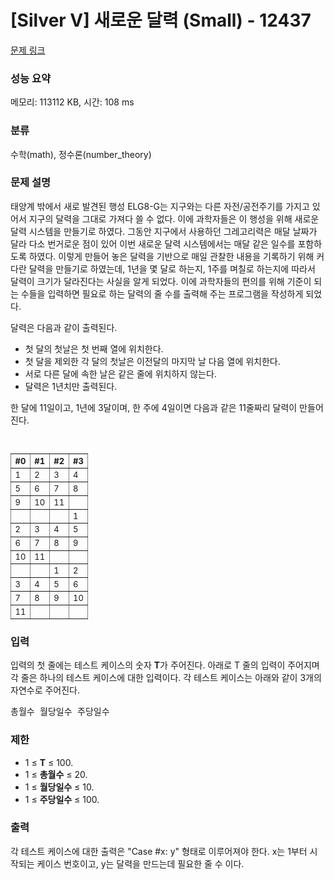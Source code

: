 # [Silver V] 새로운 달력 (Small) - 12437 

[문제 링크](https://www.acmicpc.net/problem/12437) 

### 성능 요약

메모리: 113112 KB, 시간: 108 ms

### 분류

수학(math), 정수론(number_theory)

### 문제 설명

<p>태양계 밖에서 새로 발견된 행성 ELG8-G는 지구와는 다른 자전/공전주기를 가지고 있어서 지구의 달력을 그대로 가져다 쓸 수 없다. 이에 과학자들은 이 행성을 위해 새로운 달력 시스템을 만들기로 하였다. 그동안 지구에서 사용하던 그레고리력은 매달 날짜가 달라 다소 번거로운 점이 있어 이번 새로운 달력 시스템에서는 매달 같은 일수를 포함하도록 하였다. 이렇게 만들어 놓은 달력을 기반으로 매일 관찰한 내용을 기록하기 위해 커다란 달력을 만들기로 하였는데, 1년을 몇 달로 하는지, 1주를 며칠로 하는지에 따라서 달력이 크기가 달라진다는 사실을 알게 되었다. 이에 과학자들의 편의를 위해 기준이 되는 수들을 입력하면 필요로 하는 달력의 줄 수를 출력해 주는 프로그램을 작성하게 되었다.</p>

<p>달력은 다음과 같이 출력된다.</p>

<ul>
	<li>첫 달의 첫날은 첫 번째 열에 위치한다.</li>
	<li>첫 달을 제외한 각 달의 첫날은 이전달의 마지막 날 다음 열에 위치한다.</li>
	<li>서로 다른 달에 속한 날은 같은 줄에 위치하지 않는다.</li>
	<li>달력은 1년치만 출력된다.</li>
</ul>

<p> </p>

<p>한 달에 11일이고, 1년에 3달이며, 한 주에 4일이면 다음과 같은 11줄짜리 달력이 만들어진다.</p>

<pre>
 </pre>

<table border="1" style="border-collapse:collapse; border-width:0pt; font-size:small; margin:0px; padding:0px; vertical-align:top">
	<tbody>
		<tr>
			<th style="vertical-align:top">#0 </th>
			<th style="vertical-align:top">#1 </th>
			<th style="vertical-align:top">#2 </th>
			<th style="vertical-align:top">#3</th>
		</tr>
		<tr>
			<td style="vertical-align:top">1</td>
			<td style="vertical-align:top">2</td>
			<td style="vertical-align:top">3</td>
			<td style="vertical-align:top">4</td>
		</tr>
		<tr>
			<td style="vertical-align:top">5</td>
			<td style="vertical-align:top">6</td>
			<td style="vertical-align:top">7</td>
			<td style="vertical-align:top">8</td>
		</tr>
		<tr>
			<td style="vertical-align:top">9</td>
			<td style="vertical-align:top">10</td>
			<td style="vertical-align:top">11</td>
			<td style="vertical-align:top"> </td>
		</tr>
		<tr>
			<td style="vertical-align:top"> </td>
			<td style="vertical-align:top"> </td>
			<td style="vertical-align:top"> </td>
			<td style="vertical-align:top">1</td>
		</tr>
		<tr>
			<td style="vertical-align:top">2</td>
			<td style="vertical-align:top">3</td>
			<td style="vertical-align:top">4</td>
			<td style="vertical-align:top">5</td>
		</tr>
		<tr>
			<td style="vertical-align:top">6</td>
			<td style="vertical-align:top">7</td>
			<td style="vertical-align:top">8</td>
			<td style="vertical-align:top">9</td>
		</tr>
		<tr>
			<td style="vertical-align:top">10</td>
			<td style="vertical-align:top">11</td>
			<td style="vertical-align:top"> </td>
			<td style="vertical-align:top"> </td>
		</tr>
		<tr>
			<td style="vertical-align:top"> </td>
			<td style="vertical-align:top"> </td>
			<td style="vertical-align:top">1</td>
			<td style="vertical-align:top">2</td>
		</tr>
		<tr>
			<td style="vertical-align:top">3</td>
			<td style="vertical-align:top">4</td>
			<td style="vertical-align:top">5</td>
			<td style="vertical-align:top">6</td>
		</tr>
		<tr>
			<td style="vertical-align:top">7</td>
			<td style="vertical-align:top">8</td>
			<td style="vertical-align:top">9</td>
			<td style="vertical-align:top">10</td>
		</tr>
		<tr>
			<td style="vertical-align:top">11</td>
			<td style="vertical-align:top"> </td>
			<td style="vertical-align:top"> </td>
			<td style="vertical-align:top"> </td>
		</tr>
	</tbody>
</table>

### 입력 

 <p>입력의 첫 줄에는 테스트 케이스의 숫자 <strong>T</strong>가 주어진다. 아래로 T 줄의 입력이 주어지며 각 줄은 하나의 테스트 케이스에 대한 입력이다. 각 테스트 케이스는 아래와 같이 3개의 자연수로 주어진다.</p>

<pre>총월수 월당일수 주당일수</pre>

<h3>제한</h3>

<ul>
	<li>1 ≤ <strong>T</strong> ≤ 100.</li>
	<li>1 ≤ <strong>총월수</strong> ≤ 20.</li>
	<li>1 ≤ <strong>월당일수</strong> ≤ 10.</li>
	<li>1 ≤ <strong>주당일수</strong> ≤ 100.</li>
</ul>

### 출력 

 <p>각 테스트 케이스에 대한 출력은 "Case #x: y" 형태로 이루어져야 한다. x는 1부터 시작되는 케이스 번호이고, y는 달력을 만드는데 필요한 줄 수 이다.</p>

